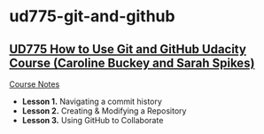 # ud775-git-and-github
## [UD775 How to Use Git and GitHub Udacity Course (Caroline Buckey and Sarah Spikes)](https://classroom.udacity.com/courses/ud775)

[Course Notes](https://github.com/leenamurgai/ud775-git-and-github/blob/master/HowToUseGitAndGitHub.pdf)

* **Lesson 1.** Navigating a commit history
* **Lesson 2.** Creating & Modifying a Repository
* **Lesson 3.** Using GitHub to Collaborate
